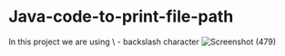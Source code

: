 # Java-code-to-print-file-path
In this project we are using \\ - backslash character
![Screenshot (479)](https://github.com/RishabhRaj240/Java-code-to-print-file-path/assets/155876855/f34dc1f0-8d52-46ce-ba5f-ce6eaae46141)
